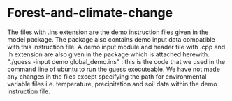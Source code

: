 # Forest-and-climate-change
The files with .ins extension are the demo instruction files given in the model package. 
The package also contains demo input data compatible with this instruction file.
A demo input module and header file with .cpp and .h extension are also given in the package which is attached herewith.
"./guess -input demo global_demo.ins" : this is the code that we used in the command line of ubuntu to run the guess executeable.
We have not made any changes in the files except specifying the path for environmental variable files i.e. temperature, precipitation 
and soil data within the demo instruction file.

